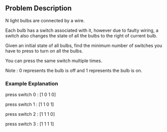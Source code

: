 ## Problem Description
 
 

N light bulbs are connected by a wire.

Each bulb has a switch associated with it, however due to faulty wiring, a switch also changes the state of all the bulbs to the right of current bulb.

Given an initial state of all bulbs, find the minimum number of switches you have to press to turn on all the bulbs.

You can press the same switch multiple times.

Note : 0 represents the bulb is off and 1 represents the bulb is on.


### Example Explanation

press switch 0 : [1 0 1 0]

press switch 1 : [1 1 0 1]

press switch 2 : [1 1 1 0]

press switch 3 : [1 1 1 1]